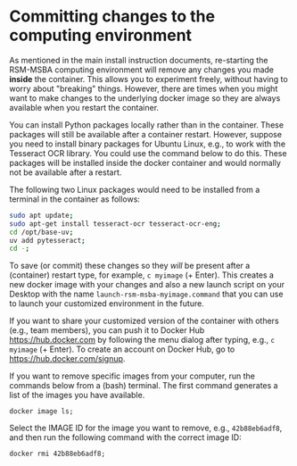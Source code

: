 # Committing changes to the computing environment

As mentioned in the main install instruction documents, re-starting the RSM-MSBA computing environment will remove any changes you made **inside** the container. This allows you to experiment freely, without having to worry about "breaking" things. However, there are times when you might want to make changes to the underlying docker image so they are always available when you restart the container.

You can install Python packages locally rather than in the container. These packages will still be available after a container restart. However, suppose you need to install binary packages for Ubuntu Linux, e.g., to work with the Tesseract OCR library. You could use the command below to do this. These packages will be installed inside the docker container and would normally not be available after a restart.

The following two Linux packages would need to be installed from a terminal in the container as follows:

```bash
sudo apt update;
sudo apt-get install tesseract-ocr tesseract-ocr-eng;
cd /opt/base-uv;
uv add pytesseract;
cd -;
```

To save (or commit) these changes so they *will* be present after a (container) restart type, for example, `c myimage` (+ Enter). This creates a new docker image with your changes and also a new launch script on your Desktop with the name `launch-rsm-msba-myimage.command` that you can use to launch your customized environment in the future.

If you want to share your customized version of the container with others (e.g., team members), you can push it to Docker Hub <a href="https://hub.docker.com" target="_blank">https://hub.docker.com</a> by following the menu dialog after typing, e.g., `c myimage` (+ Enter). To create an account on Docker Hub, go to <a href="https://hub.docker.com/signup" target="_blank">https://hub.docker.com/signup</a>.

If you want to remove specific images from your computer, run the commands below from a (bash) terminal. The first command generates a list of the images you have available.

`docker image ls;`

Select the IMAGE ID for the image you want to remove, e.g., `42b88eb6adf8`, and then run the following command with the correct image ID:

`docker rmi 42b88eb6adf8;`
